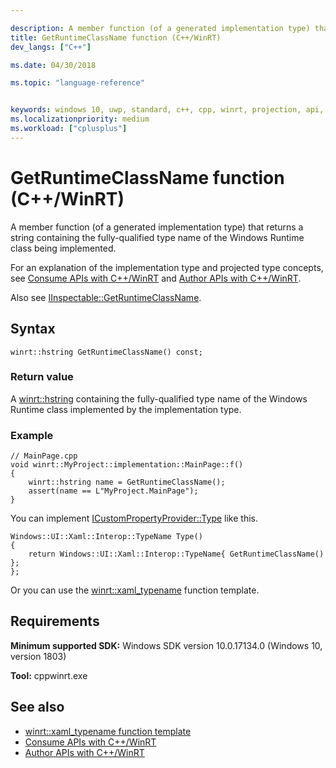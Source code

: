 ```yaml
---

description: A member function (of a generated implementation type) that returns a string containing the fully-qualified type name of the Windows Runtime class being implemented.
title: GetRuntimeClassName function (C++/WinRT)
dev_langs: ["C++"]

ms.date: 04/30/2018

ms.topic: "language-reference"


keywords: windows 10, uwp, standard, c++, cpp, winrt, projection, api, reference, runtime, class, name, string
ms.localizationpriority: medium
ms.workload: ["cplusplus"]
---
```


# GetRuntimeClassName function (C++/WinRT)

A member function (of a generated implementation type) that returns a string containing the fully-qualified type name of the Windows Runtime class being implemented.

For an explanation of the implementation type and projected type concepts, see [Consume APIs with C++/WinRT](/windows/uwp/cpp-and-winrt-apis/consume-apis) and [Author APIs with C++/WinRT](/windows/uwp/cpp-and-winrt-apis/author-apis).

Also see [IInspectable::GetRuntimeClassName](https://msdn.microsoft.com/en-us/library/br205823).

## Syntax
```cppwinrt
winrt::hstring GetRuntimeClassName() const;
```

### Return value
A [winrt::hstring](hstring.md) containing the fully-qualified type name of the Windows Runtime class implemented by the implementation type.

### Example
```cppwinrt
// MainPage.cpp
void winrt::MyProject::implementation::MainPage::f()
{
    winrt::hstring name = GetRuntimeClassName();
    assert(name == L"MyProject.MainPage");
}
```

You can implement [ICustomPropertyProvider::Type](/uwp/api/windows.ui.xaml.data.icustompropertyprovider.type) like this.

```cppwinrt
Windows::UI::Xaml::Interop::TypeName Type()
{
    return Windows::UI::Xaml::Interop::TypeName{ GetRuntimeClassName() };
};
```

Or you can use the [winrt::xaml_typename](xaml-typename.md) function template.

## Requirements
**Minimum supported SDK:** Windows SDK version 10.0.17134.0 (Windows 10, version 1803)

**Tool:** cppwinrt.exe

## See also 
* [winrt::xaml_typename function template](xaml-typename.md)
* [Consume APIs with C++/WinRT](/windows/uwp/cpp-and-winrt-apis/consume-apis)
* [Author APIs with C++/WinRT](/windows/uwp/cpp-and-winrt-apis/author-apis)
